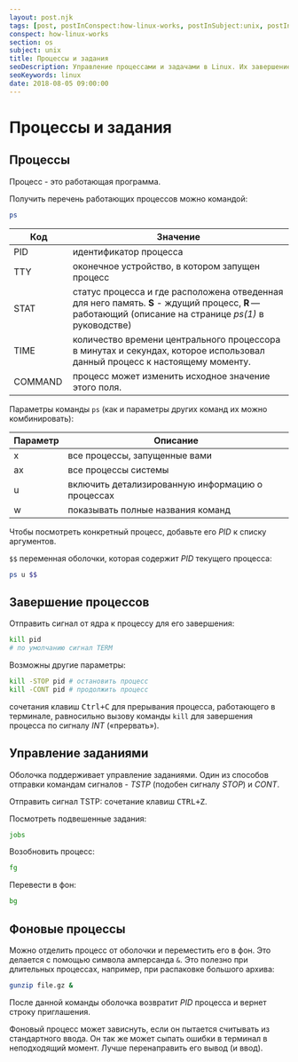 ```yaml
---
layout: post.njk
tags: [post, postInConspect:how-linux-works, postInSubject:unix, postInSection:os]
conspect: how-linux-works
section: os
subject: unix
title: Процессы и задания
seoDescription: Управление процессами и задачами в Linux. Их завершение, откладывание и фоновые процессы.
seoKeywords: linux
date: 2018-08-05 09:00:00
---
```

# Процессы и задания

## Процессы

Процесс - это работающая программа.

Получить перечень работающих процессов можно командой:
```bash
ps
```

Код | Значение
--- | ---
PID | идентификатор процесса 
TTY | оконечное устройство, в котором запущен процесс 
STAT | статус процесса и где расположена отведенная для него память. **S** - ждущий процесс, **R** — работающий (описание на странице *ps(1)* в руководстве) 
TIME | количество времени центрального процессора в минутах и секундах, которое использовал данный процесс к настоящему моменту. 
COMMAND | процесс может изменить исходное значение этого поля.

Параметры команды `ps` (как и параметры других команд их можно комбинировать):

Параметр | Описание
--- | ---
x | все процессы, запущенные вами 
ax | все процессы системы 
u | включить детализированную информацию о процессах 
w | показывать полные названия команд

Чтобы посмотреть конкретный процесс, добавьте его *PID* к списку аргументов.

`$$` переменная оболочки, которая содержит *PID* текущего процесса:
```bash
ps u $$
```

## Завершение процессов

Отправить сигнал от ядра к процессу для его завершения:
```bash
kill pid
# по умолчанию сигнал TERM
```

Возможны другие параметры:
```bash
kill -STOP pid # остановить процесс
kill -CONT pid # продолжить процесс
```

сочетания клавиш <kbd>Ctrl+С</kbd> для прерывания процесса, работающего в терминале, равносильно вызову команды `kill` для завершения процесса по сигналу *INT* («прервать»).

## Управление заданиями

Оболочка поддерживает управление заданиями. Один из способов отправки командам сигналов - *TSTP* (подобен сигналу *STOP*) и *CONT*.

Отправить сигнал TSTP: сочетание клавиш <kbd>CTRL+Z</kbd>.

Посмотреть подвешенные задания:
```bash
jobs
```

Возобновить процесс:
```bash
fg
```

Перевести в фон:
```bash
bg
```

## Фоновые процессы

Можно отделить процесс от оболочки и переместить его в фон. Это делается с помощью символа амперсанда `&`. Это полезно при длительных процессах, например, при распаковке большого архива:
```bash
gunzip file.gz &
```

После данной команды оболочка возвратит *PID* процесса и вернет строку приглашения.

Фоновый процесс может зависнуть, если он пытается считывать из стандартного ввода. Он так же может сыпать ошибки в терминал в неподходящий момент. Лучше перенаправить его вывод (и ввод).